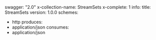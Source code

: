 swagger: "2.0"
x-collection-name: StreamSets
x-complete: 1
info:
  title: StreamSets
  version: 1.0.0
schemes:
- http
produces:
- application/json
consumes:
- application/json